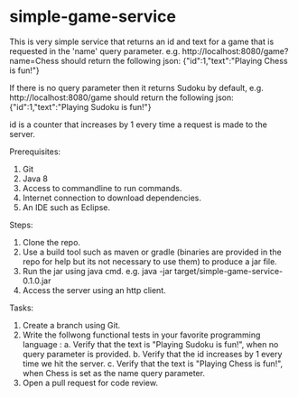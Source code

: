 # simple-game-service
This is very simple service that returns an id and text for a game that is requested in the 'name' query parameter.
e.g. http://localhost:8080/game?name=Chess should return the following json:
{"id":1,"text":"Playing Chess is fun!"}

If there is no query parameter then it returns Sudoku by default, e.g.  http://localhost:8080/game should return the following json:
{"id":1,"text":"Playing Sudoku is fun!"}

id is a counter that increases by 1 every time a request is made to the server.

Prerequisites:
1. Git
2. Java 8
3. Access to commandline to run commands.
4. Internet connection to download dependencies.
5. An IDE such as Eclipse.

Steps:
1. Clone the repo.
2. Use a build tool such as maven or gradle (binaries are provided in the repo for help but its not necessary to use them) to produce a jar file. 
3. Run the jar using java cmd. e.g. java -jar target/simple-game-service-0.1.0.jar
4. Access the server using an http client. 

Tasks:
1. Create a branch using Git.
2. Write the follwong functional tests in your favorite programming language :
    a. Verify that the text is "Playing Sudoku is fun!", when no query parameter is provided.
    b. Verify that the id increases by 1 every time we hit the server.
    c. Verify that the text is "Playing Chess is fun!", when Chess is set as the name query parameter. 
3. Open a pull request for code review.
